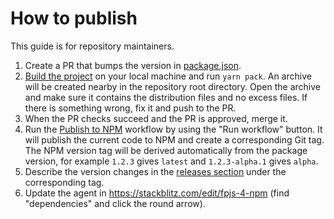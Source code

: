 # How to publish

This guide is for repository maintainers.

1. Create a PR that bumps the version in [package.json](../package.json).
2. [Build the project](../contributing.md#how-to-build) on your local machine and run `yarn pack`.
    An archive will be created nearby in the repository root directory.
    Open the archive and make sure it contains the distribution files and no excess files.
    If there is something wrong, fix it and push to the PR.
3. When the PR checks succeed and the PR is approved, merge it.
4. Run the [Publish to NPM](https://github.com/fingerprintjs/fingerprintjs-pro/actions/workflows/npm_publish.yml) workflow by using the "Run workflow" button.
    It will publish the current code to NPM and create a corresponding Git tag.
    The NPM version tag will be derived automatically from the package version, for example `1.2.3` gives `latest` and `1.2.3-alpha.1` gives `alpha`.
5. Describe the version changes in the [releases section](https://github.com/fingerprintjs/fingerprintjs/releases) under the corresponding tag.
6. Update the agent in https://stackblitz.com/edit/fpjs-4-npm (find "dependencies" and click the round arrow).
